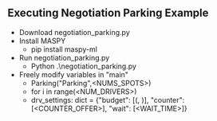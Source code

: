 ## Executing Negotiation Parking Example

  - Download negotiation_parking.py
  - Install MASPY
    - pip install maspy-ml
  - Run negotiation_parking.py
    - Python .\negotiation_parking.py   
  - Freely modify variables in "main"
    - Parking("Parking",<NUMS_SPOTS>)
    - for i in range(<NUM_DRIVERS>)
    - drv_settings: dict = {"budget": [(<MIN>, <MAX>)],
                    "counter": [<COUNTER_OFFER>],
                    "wait": [<WAIT_TIME>]}
